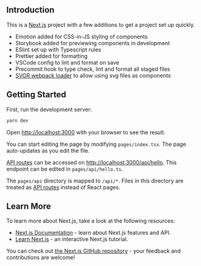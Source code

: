 ## Introduction

This is a [Next.js](https://nextjs.org/) project with a few additions to get a project set up quickly.

- Emotion added for CSS-in-JS styling of components
- Storybook added for previewing components in development
- ESlint set up with Typescript rules
- Prettier added for formatting
- VSCode config to lint and format on save
- Precommit hook to type check, lint and format all staged files
- [SVGR webpack loader](https://react-svgr.com/docs/webpack/) to allow using svg files as components

## Getting Started

First, run the development server:

```bash
yarn dev
```

Open [http://localhost:3000](http://localhost:3000) with your browser to see the result.

You can start editing the page by modifying `pages/index.tsx`. The page auto-updates as you edit the file.

[API routes](https://nextjs.org/docs/api-routes/introduction) can be accessed on [http://localhost:3000/api/hello](http://localhost:3000/api/hello). This endpoint can be edited in `pages/api/hello.ts`.

The `pages/api` directory is mapped to `/api/*`. Files in this directory are treated as [API routes](https://nextjs.org/docs/api-routes/introduction) instead of React pages.

## Learn More

To learn more about Next.js, take a look at the following resources:

- [Next.js Documentation](https://nextjs.org/docs) - learn about Next.js features and API.
- [Learn Next.js](https://nextjs.org/learn) - an interactive Next.js tutorial.

You can check out [the Next.js GitHub repository](https://github.com/vercel/next.js/) - your feedback and contributions are welcome!
